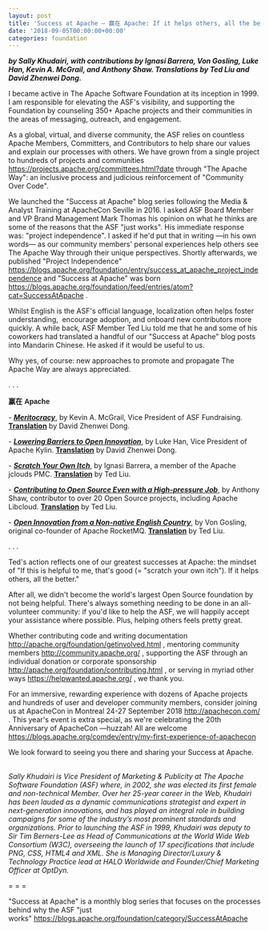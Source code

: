 ```yaml
---
layout: post
title: 'Success at Apache — 赢在 Apache: If it helps others, all the better.'
date: '2018-09-05T00:00:00+00:00'
categories: foundation
---
```

<p><strong><em>by Sally Khudairi,&nbsp;</em></strong><strong><em>with contributions by Ignasi Barrera, Von Gosling, Luke Han, Kevin A. McGrail, and Anthony Shaw. Translations by Ted Liu and David Zhenwei Dong.</em></strong></p> 
  <p>I became active in The Apache Software Foundation at its inception in 1999. I am responsible for elevating the ASF's visibility, and supporting the Foundation by counseling 350+ Apache projects and their communities in the areas of messaging, outreach, and engagement.</p> 
  <p>As a global, virtual, and diverse community, the ASF relies on countless Apache Members, Committers, and Contributors to help share our values and explain our processes with others. We have grown from a single project to hundreds of projects and communities <a href="https://projects.apache.org/committees.html?date">https://projects.apache.org/committees.html?date</a> through &quot;The Apache Way&quot;: an inclusive process and judicious reinforcement of &quot;Community Over Code&quot;.&nbsp;</p> 
  <p>We launched the &quot;Success at Apache&quot; blog series following the Media &amp; Analyst Training at ApacheCon Seville in 2016. I asked ASF Board Member and VP Brand Management Mark Thomas his opinion on what he thinks are some of the reasons that the ASF &quot;just works&quot;. His immediate response was: &quot;project independence&quot;. I asked if he'd put that in writing —in his own words— as our community members' personal experiences help others see The Apache Way through their unique perspectives. Shortly afterwards, we published &quot;Project Independence&quot; <a href="https://blogs.apache.org/foundation/entry/success_at_apache_project_independence">https://blogs.apache.org/foundation/entry/success_at_apache_project_independence</a>&nbsp;and &quot;Success at Apache&quot; was born <a href="https://blogs.apache.org/foundation/feed/entries/atom?cat=SuccessAtApache">https://blogs.apache.org/foundation/feed/entries/atom?cat=SuccessAtApache</a> .&nbsp;</p> 
  <p>Whilst English is the ASF's official language, localization often helps foster understanding,&nbsp; encourage adoption, and onboard new contributors more quickly. A while back, ASF Member Ted Liu told me that he and some of his coworkers had translated a handful of our &quot;Success at Apache&quot; blog posts into Mandarin Chinese. He asked if it would be useful to us.</p> 
  <p>Why yes, of course: new approaches to promote and propagate The Apache Way are always appreciated.</p> 
  <p> </p> 
  <p>. . .&nbsp;</p> 
  <p><strong style="color: #1f1f1f; font-family: &quot;Source Sans Pro&quot;, sans-serif; font-size: 14px;">赢在 Apache</strong></p> 
  <p> </p> 
  <p> </p> 
  <p>- <a href="https://s.apache.org/DiEo"><strong><em>Meritocracy</em></strong></a>, by Kevin A. McGrail, Vice President of ASF Fundraising. <a href="https://mp.weixin.qq.com/s?__biz=MzA5MTA2NDA5MQ==&amp;mid=2655311230&amp;idx=1&amp;sn=eb426028f7398c2cc58adf5e958b7100&amp;chksm=8bb2670abcc5ee1c28b2bcb1273d006f9f652bef8351f135ba66b402bd2aa948d1d4b48f3c69&amp;scene=0#rd"><strong>Translation</strong></a> by David Zhenwei Dong.</p> 
  <p>- <a href="https://s.apache.org/dAlg"><strong><em>Lowering Barriers to Open Innovation</em></strong></a>, by Luke Han, Vice President of Apache Kylin. <a href="https://mp.weixin.qq.com/s/SnDj50q7rMbfHXCcKd5Vkw"><strong>Translation</strong></a> by David Zhenwei Dong.</p> 
  <p>- <strong><em><a href="https://s.apache.org/Apah">Scratch Your Own Itch</a></em></strong>, by Ignasi Barrera, a member of the Apache jclouds PMC. <a href="https://mp.weixin.qq.com/s/n7aeKFrAj1A9JWALV38xgg"><strong>Translation</strong></a> by Ted Liu.</p> 
  <p>- <a href="https://s.apache.org/lM9O"><strong><em>Contributing to Open Source Even with a High-pressure Job</em></strong></a>, by Anthony Shaw, contributor to over 20 Open Source projects, including Apache Libcloud. <a href="https://mp.weixin.qq.com/s/jAFirlGPNxkuBPVxXyt8Mw"><strong>Translation</strong></a> by Ted Liu.</p> 
  <p>- <a href="https://s.apache.org/lh61"><strong><em>Open Innovation from a Non-native English Country</em></strong></a>, by Von Gosling, original co-founder of Apache RocketMQ. <a href="https://mp.weixin.qq.com/s/75YT78aSaFB6ynPq8IHBEA"><strong>Translation</strong></a> by Ted Liu.</p> 
  <p> </p> 
  <p> </p> 
  <p> </p> 
  <p> </p> 
  <p>. . .<br /> </p> 
  <p>Ted's action reflects one of our greatest successes at Apache: the mindset of &quot;If this is helpful to me, that's good (= &quot;scratch your own itch&quot;). If it helps others, all the better.&quot;&nbsp;</p> 
  <p>After all, we didn't become the world's largest Open Source foundation by not being helpful. There's always something needing to be done in an all-volunteer community: if you'd like to help the ASF, we will happily accept your assistance where possible. Plus, helping others feels pretty great.</p> 
  <p>Whether contributing code and writing documentation <a href="http://apache.org/foundation/getinvolved.html">http://apache.org/foundation/getinvolved.html</a> , mentoring community members <a href="http://community.apache.org/">http://community.apache.org/</a> , supporting the ASF through an individual donation or corporate sponsorship <a href="http://apache.org/foundation/contributing.html">http://apache.org/foundation/contributing.html</a> , or serving in myriad other ways <a href="https://helpwanted.apache.org/">https://helpwanted.apache.org/</a> , we thank you.</p> 
  <p>For an immersive, rewarding experience with dozens of Apache projects and hundreds of user and developer community members, consider joining us at ApacheCon in Montreal 24-27 September 2018 <a href="http://apachecon.com/">http://apachecon.com/</a> . This year's event is extra special, as we're celebrating the 20th Anniversary of ApacheCon —huzzah! All are welcome <a href="https://blogs.apache.org/comdev/entry/my-first-experience-of-apachecon">https://blogs.apache.org/comdev/entry/my-first-experience-of-apachecon</a> </p> 
  <p>We look forward to seeing you there and sharing your Success at Apache.</p> 
  <p style="font-style: italic;"><br />Sally Khudairi is Vice President of Marketing &amp; Publicity at The Apache Software Foundation (ASF) where, in 2002, she was elected its first female and non-technical Member. Over her 25-year career in the Web, Khudairi has been lauded as a dynamic communications strategist and expert in next-generation innovations, and has played an integral role in building campaigns for some of the industry’s most prominent standards and organizations. Prior to launching the ASF in 1999, Khudairi was deputy to Sir Tim Berners-Lee as Head of Communications at the World Wide Web Consortium (W3C), overseeing the launch of 17 specifications that include PNG, CSS, HTML4 and XML. She is Managing Director/Luxury &amp; Technology Practice lead at HALO Worldwide and Founder/Chief Marketing Officer at OptDyn.</p> 
  <p style="font-style: italic;"><span style="font-style: normal;">= = =</span></p> 
  <p>&quot;Success at Apache&quot; is a monthly blog series that focuses on the processes behind why the ASF &quot;just works&quot;&nbsp;<a href="https://blogs.apache.org/foundation/category/SuccessAtApache">https://blogs.apache.org/foundation/category/SuccessAtApache</a> </p>
